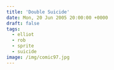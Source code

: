 ```yaml
---
title: 'Double Suicide'
date: Mon, 20 Jun 2005 20:00:00 +0000
draft: false
tags:
  - elliot
  - rob
  - sprite
  - suicide
image: /img/comic97.jpg
---
```


